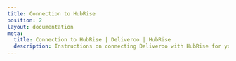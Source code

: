 ```yaml
---
title: Connection to HubRise
position: 2
layout: documentation
meta:
  title: Connection to HubRise | Deliveroo | HubRise
  description: Instructions on connecting Deliveroo with HubRise for your EPOS to work with other apps as a cohesive whole. Connect apps and synchronise your data.
---
```

